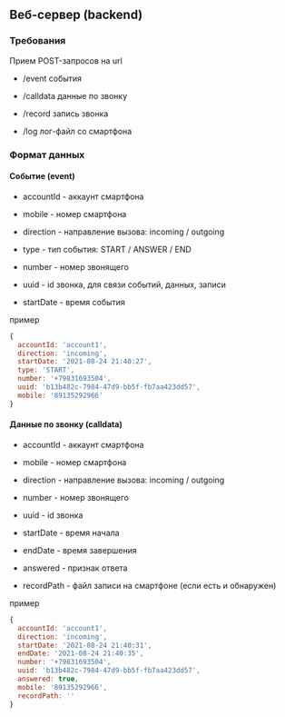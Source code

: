 ## Веб-сервер (backend)

### Требования

Прием POST-запросов на url

- /event события

- /calldata данные по звонку

- /record запись звонка

- /log лог-файл со смартфона


### Формат данных

#### Событие (event)

- accountId - аккаунт смартфона

- mobile - номер смартфона

- direction - направление вызова: incoming / outgoing

- type - тип события: START / ANSWER / END

- number - номер звонящего

- uuid - id звонка, для связи событий, данных, записи

- startDate - время события

пример

`````js
{
  accountId: 'account1',
  direction: 'incoming',
  startDate: '2021-08-24 21:40:27',
  type: 'START',
  number: '+79831693504',
  uuid: 'b13b482c-7984-47d9-bb5f-fb7aa423dd57',
  mobile: '89135292966'
}

`````

#### Данные по звонку (calldata)

- accountId - аккаунт смартфона

- mobile - номер смартфона

- direction - направление вызова: incoming / outgoing

- number - номер звонящего

- uuid - id звонка

- startDate - время начала

- endDate - время завершения

- answered - признак ответа

- recordPath - файл записи на смартфоне (если есть и обнаружен)

пример

`````js
{
  accountId: 'account1',
  direction: 'incoming',
  startDate: '2021-08-24 21:40:31',
  endDate: '2021-08-24 21:40:35',
  number: '+79831693504',
  uuid: 'b13b482c-7984-47d9-bb5f-fb7aa423dd57',
  answered: true,
  mobile: '89135292966',
  recordPath: ''
}

`````
